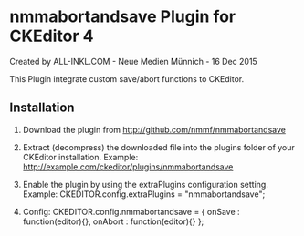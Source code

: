 nmmabortandsave Plugin for CKEditor 4
=====================================

Created by ALL-INKL.COM - Neue Medien Münnich - 16 Dec 2015

This Plugin integrate custom save/abort functions to CKEditor.

## Installation

 1. Download the plugin from http://github.com/nmmf/nmmabortandsave
 
 2. Extract (decompress) the downloaded file into the plugins folder of your
	CKEditor installation.
	Example: http://example.com/ckeditor/plugins/nmmabortandsave
	
 3. Enable the plugin by using the extraPlugins configuration setting.
	Example: CKEDITOR.config.extraPlugins = "nmmabortandsave";
	
 4. Config:
	CKEDITOR.config.nmmabortandsave = {
		onSave	:	function(editor){},
		onAbort :	function(editor){}
	};
